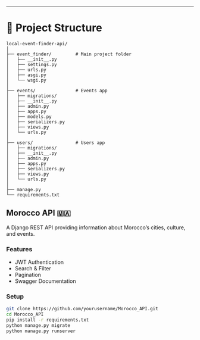 
---

# 📂 Project Structure

```
local-event-finder-api/
│
├── event_finder/         # Main project folder
│   ├── __init__.py
│   ├── settings.py
│   ├── urls.py
│   ├── asgi.py
│   └── wsgi.py
│
├── events/               # Events app
│   ├── migrations/
│   ├── __init__.py
│   ├── admin.py
│   ├── apps.py
│   ├── models.py
│   ├── serializers.py
│   ├── views.py
│   └── urls.py
│
├── users/                # Users app
│   ├── migrations/
│   ├── __init__.py
│   ├── admin.py
│   ├── apps.py
│   ├── serializers.py
│   ├── views.py
│   └── urls.py
│
├── manage.py
└── requirements.txt
```
## Morocco API 🇲🇦
A Django REST API providing information about Morocco’s cities, culture, and events.

### Features
- JWT Authentication
- Search & Filter
- Pagination
- Swagger Documentation

### Setup
```bash
git clone https://github.com/yourusername/Morocco_API.git
cd Morocco_API
pip install -r requirements.txt
python manage.py migrate
python manage.py runserver

